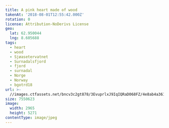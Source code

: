 ```yaml
---
title: A pink heart made of wood
takenAt: '2018-08-01T12:55:42.000Z'
rotation: 0
license: Attribution-NoDerivs License
geo:
  lat: 62.950044
  lng: 8.605688
tags:
  - heart
  - wood
  - Sjøasetervatnet
  - Surnadalsfjord
  - fjord
  - surnadal
  - Norge
  - Norway
  - bgotrd18
url: >-
  //images.ctfassets.net/bncv3c2gt878/3EvuprlxJ9IqIQRaD068FZ/4e8ab4a361e451b808b4b70db65b6b14/a-pink-heart-made-of-wood_42955677545_o
size: 7550623
image:
  width: 2965
  height: 5271
contentType: image/jpeg
---
```


